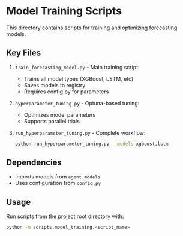 # Model Training Scripts

This directory contains scripts for training and optimizing forecasting models.

## Key Files

1. `train_forecasting_model.py` - Main training script:
   - Trains all model types (XGBoost, LSTM, etc)
   - Saves models to registry
   - Requires config.py for parameters

2. `hyperparameter_tuning.py` - Optuna-based tuning:
   - Optimizes model parameters
   - Supports parallel trials

3. `run_hyperparameter_tuning.py` - Complete workflow:
   ```bash
   python run_hyperparameter_tuning.py --models xgboost,lstm
   ```

## Dependencies
- Imports models from `agent.models`
- Uses configuration from `config.py`

## Usage

Run scripts from the project root directory with:
```bash
python -m scripts.model_training.<script_name>
```
